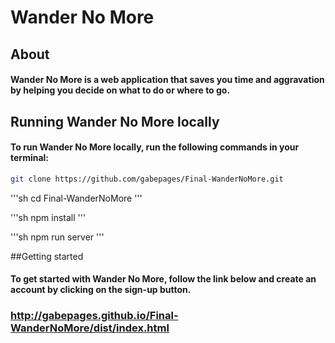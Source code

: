 # Wander No More

## About
#### Wander No More is a web application that saves you time and aggravation by helping you decide on what to do or where to go.

## Running Wander No More locally
#### To run Wander No More locally, run the following commands in your terminal:

```sh
git clone https://github.com/gabepages/Final-WanderNoMore.git
```

'''sh
cd Final-WanderNoMore
'''

'''sh
npm install
'''

'''sh
npm run server
'''


##Getting started
#### To get started with Wander No More, follow the link below and create an account by clicking on the sign-up button.
### http://gabepages.github.io/Final-WanderNoMore/dist/index.html
